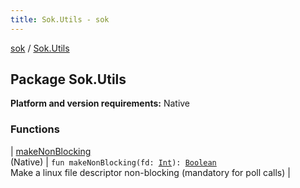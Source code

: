 ```yaml
---
title: Sok.Utils - sok
---
```


[sok](../index.html) / [Sok.Utils](./index.html)

## Package Sok.Utils

**Platform and version requirements:** Native

### Functions

| [makeNonBlocking](make-non-blocking.html)<br>(Native) | `fun makeNonBlocking(fd: `[`Int`](https://kotlinlang.org/api/latest/jvm/stdlib/kotlin/-int/index.html)`): `[`Boolean`](https://kotlinlang.org/api/latest/jvm/stdlib/kotlin/-boolean/index.html)<br>Make a linux file descriptor non-blocking (mandatory for poll calls) |

